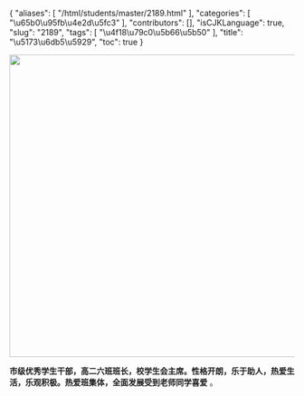 {
    "aliases": [
        "/html/students/master/2189.html"
    ],
    "categories": [
        "\u65b0\u95fb\u4e2d\u5fc3"
    ],
    "contributors": [],
    "isCJKLanguage": true,
    "slug": "2189",
    "tags": [
        "\u4f18\u79c0\u5b66\u5b50"
    ],
    "title": "\u5173\u6db5\u5929",
    "toc": true
}


<img
    src="https://cdn.tfls.online/mirror/full/448993e7c8288e08251716a9a437abdcffaf9b11.jpg"
    style="display:block;margin-left:auto;margin-right:auto;"
    decoding="async"
    fetchpriority="auto"
    loading="lazy"
    height="534"
    width="800"
/>




   






**市级优秀学生干部，高二六班班长，校学生会主席。性格开朗，乐于助人，热爱生活，乐观积极。热爱班集体，全面发展受到老师同学喜爱** 。




   






 




   





